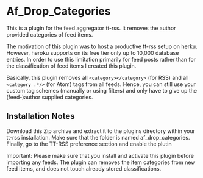 Af_Drop_Categories
=============

This is a plugin for the feed aggregator tt-rss. It removes the author provided categories of feed items. 

The motivation of this plugin was to host a productive tt-rss setup on herku. However, heroku supports on its free tier only up to 10,000 database entries. In order to use this limitation primarily for feed posts rather than for the classification of feed items I created this plugin.

Basically, this plugin removes all `<category></category>` (for RSS) and all `<category .*/>` (for Atom) tags from all feeds. Hence, you can still use your custom tag schemes (manually or using filters) and only have to give up the (feed-)author supplied categories.   


		
## Installation Notes

Download this Zip archive and extract it to the plugins directory within your tt-rss installation. Make sure that the folder is named af_drop_categories. Finally, go to the TT-RSS preference section and enable the plutin

Important: Please make sure that you install and activate this plugin before importing any feeds. The plugin can removes the item categories from new feed items, and does not touch already stored classifications.

